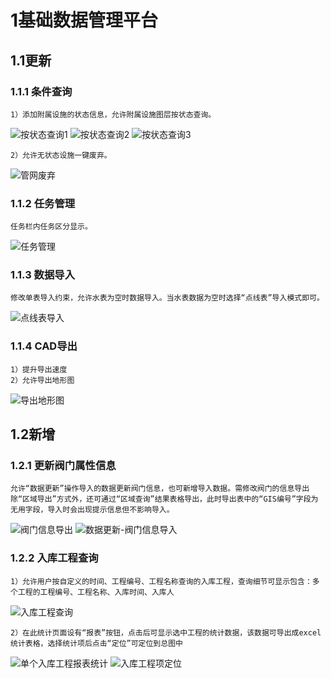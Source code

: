 # 1基础数据管理平台
##   1.1更新
###  1.1.1 条件查询

    1）添加附属设施的状态信息，允许附属设施图层按状态查询。
![按状态查询1](img/按状态查询1.png "按状态查询1")
![按状态查询2](img/按状态查询2.png "按状态查询2")
![按状态查询3](img/按状态查询3.png "按状态查询3")

    2）允许无状态设施一键废弃。
![管网废弃](img/管网废弃.png "管网废弃")

###  1.1.2 任务管理

    任务栏内任务区分显示。
![任务管理](img/任务管理.png "任务管理")

###  1.1.3 数据导入

    修改单表导入约束，允许水表为空时数据导入。当水表数据为空时选择“点线表”导入模式即可。
![点线表导入](img/点线表导入.png "点线表导入")

###  1.1.4 CAD导出

    1）提升导出速度
    2）允许导出地形图
![导出地形图](img/导出地形图.png "导出地形图")

##   1.2新增
###  1.2.1 更新阀门属性信息

    允许“数据更新”操作导入的数据更新阀门信息，也可新增导入数据。需修改阀门的信息导出除“区域导出”方式外，还可通过“区域查询”结果表格导出，此时导出表中的“GIS编号”字段为无用字段，导入时会出现提示信息但不影响导入。
![阀门信息导出](img/阀门信息导出.png "阀门信息导出")
![数据更新-阀门信息导入](img/数据更新-阀门信息导入.png "数据更新-阀门信息导入")

###  1.2.2 入库工程查询

    1）允许用户按自定义的时间、工程编号、工程名称查询的入库工程，查询细节可显示包含：多个工程的工程编号、工程名称、入库时间、入库人
![入库工程查询](img/入库工程查询.png "入库工程查询")

    2）在此统计页面设有“报表”按钮，点击后可显示选中工程的统计数据，该数据可导出成excel统计表格，选择统计项后点击“定位”可定位到总图中
![单个入库工程报表统计](img/单个入库工程报表统计.png "单个入库工程报表统计")
![入库工程项定位](img/入库工程项定位.png "入库工程项定位")
